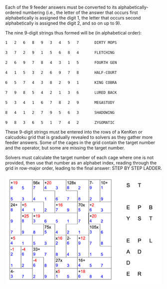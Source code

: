 Each of the 9 feeder answers must be converted to its alphabetically-ordered numbering (i.e., the letter of the answer that occurs first alphabetically is assigned the digit 1, the letter that occurs second alphabetically is assigned the digit 2, and so on up to 9).

The nine 9-digit strings thus formed will be (in alphabetical order):

```
1	2	6	8	9	3	4	5	7		DIRTY MOPS

3	7	2	9	1	5	6	8	4		FLETCHING

2	6	9	7	8	4	3	1	5		FOURTH GEN

4	1	5	3	2	6	9	7	8		HALF-COURT

6	5	7	4	3	8	2	9	1		KING COBRA

7	9	8	5	4	2	1	3	6		LURED BACK

5	3	4	1	6	7	8	2	9		MEGASTUDY

8	4	1	2	7	9	5	6	3		SHADOWING

9	8	3	6	5	1	7	4	2		ZYGOMATIC
```

These 9-digit strings must be entered into the rows of a KenKen or calcudoku grid that is gradually revealed to solvers as they gather more feeder answers.  Some of the cages in the grid contain the target number and the operator, but some are missing the target number.

Solvers must calculate the target number of each cage where one is not provided, then use that number as an alphabet index, reading through the grid in row-major order, leading to the final answer:  <span class="answer">STEP BY STEP LADDER</span>.

![](solvedgrid.png)
